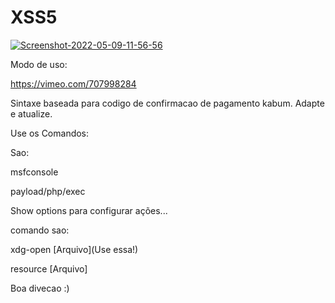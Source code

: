 # XSS5

<a href="https://ibb.co/tJSGxHJ"><img src="https://i.ibb.co/YL6CyNL/Screenshot-2022-05-09-11-56-56.png" alt="Screenshot-2022-05-09-11-56-56" border="0"></a>


Modo de uso:

https://vimeo.com/707998284


Sintaxe baseada para codigo de confirmacao de pagamento kabum. Adapte e atualize.


Use os Comandos:


Sao:


msfconsole


payload/php/exec


Show options para configurar ações...


comando sao:


xdg-open [Arquivo](Use essa!)


resource [Arquivo]


Boa divecao :)
